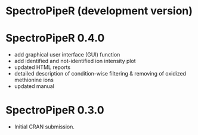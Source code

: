 # SpectroPipeR (development version)

# SpectroPipeR 0.4.0

* add graphical user interface (GUI) function
* add identified and not-identified ion intensity plot
* updated HTML reports
* detailed description of condition-wise filtering & removing of oxidized methionine ions
* updated manual

# SpectroPipeR 0.3.0

* Initial CRAN submission.
